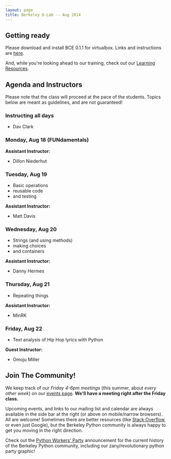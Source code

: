 ```yaml
---
layout: page
title: Berkeley D-Lab -- Aug 2014
---
```

## Getting ready

Please download and install BCE 0.1.1 for virtualbox. Links and instructions are
[here](http://collaboratool.berkeley.edu/using-virtualbox.html).

And, while you're looking ahead to our training, check out our [Learning
Resources](learning_resources.html).

## Agenda and Instructors

Please note that the class will proceed at the pace of the students. Topics
below are meant as guidelines, and are not guaranteed!

### Instructing all days

 - Dav Clark

### Monday, Aug 18 (FUNdamentals)

**Assistant Instructor:**

 - Dillon Niederhut

### Tuesday, Aug 19

 - Basic operations
 - reusable code
 - and testing

**Assistant Instructor:**

 - Matt Davis

### Wednesday, Aug 20

 - Strings (and using methods)
 - making choices
 - and containers

**Assistant Instructor:**

 - Danny Hermes

### Thursday, Aug 21

 - Repeating things

**Assistant Instructor:**

 - MinRK

### Friday, Aug 22

 - Text analysis of Hip Hop lyrics with Python

**Guest Instructor:**

 - Omoju Miller

## Join The Community!

We keep track of our *Friday 4-6pm meetings* (this summer, about *every other
week*) on our [events page](/events). **We'll have a meeting right after the
Friday class.**

Upcoming events, and links to our mailing list and calendar are always available
in the side bar at the right (or above on mobile/narrow browsers). All are
welcome! Sometimes there are better resources (like [Stack
Overflow](http://stackoverflow.com), or even just Google), but the Berkeley
Python community is always happy to get you moving in the right direction.

Check out the [Python Workers'
Party](events/2014/01/24/python-workers-party-rally.html) announcement for the
current history of the Berkeley Python community, including our
zany/revolutionary python party graphic!
